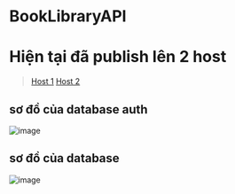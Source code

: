# BookLibraryAPI

# Hiện tại đã publish lên 2 host
> [Host 1](https://sizl.ink/Hosting-Yersin-1)
> [Host 2](https://sizl.ink/Hosting-Yersin-2)

## sơ đồ của database auth
![image](https://user-images.githubusercontent.com/54090585/231161708-caae4faf-17d3-4e3f-ad24-407453da5628.png)

## sơ đồ của database
![image](https://user-images.githubusercontent.com/54090585/233761137-01f2ae88-9fde-4969-979c-c077deeea62c.png)
